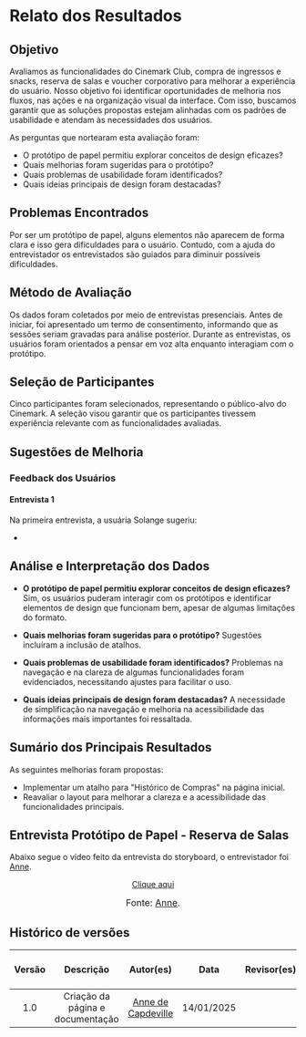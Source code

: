 # Relato dos Resultados

## Objetivo

Avaliamos as funcionalidades do Cinemark Club, compra de ingressos e snacks, reserva de salas e voucher corporativo para melhorar a experiência do usuário. Nosso objetivo foi identificar oportunidades de melhoria nos fluxos, nas ações e na organização visual da interface. Com isso, buscamos garantir que as soluções propostas estejam alinhadas com os padrões de usabilidade e atendam às necessidades dos usuários.

As perguntas que nortearam esta avaliação foram:

- O protótipo de papel permitiu explorar conceitos de design eficazes?
- Quais melhorias foram sugeridas para o protótipo?
- Quais problemas de usabilidade foram identificados?
- Quais ideias principais de design foram destacadas?

## Problemas Encontrados

Por ser um protótipo de papel, alguns elementos não aparecem de forma clara e isso gera dificuldades para o usuário. Contudo, com a ajuda do entrevistador os entrevistados são guiados para diminuir possíveis dificuldades.

## Método de Avaliação

Os dados foram coletados por meio de entrevistas presenciais. Antes de iniciar, foi apresentado um termo de consentimento, informando que as sessões seriam gravadas para análise posterior. Durante as entrevistas, os usuários foram orientados a pensar em voz alta enquanto interagiam com o protótipo.

## Seleção de Participantes

Cinco participantes foram selecionados, representando o público-alvo do Cinemark. A seleção visou garantir que os participantes tivessem experiência relevante com as funcionalidades avaliadas.

## Sugestões de Melhoria

### Feedback dos Usuários

#### Entrevista 1

Na primeira entrevista, a usuária Solange sugeriu:

-

## Análise e Interpretação dos Dados

- **O protótipo de papel permitiu explorar conceitos de design eficazes?**
  Sim, os usuários puderam interagir com os protótipos e identificar elementos de design que funcionam bem, apesar de algumas limitações do formato.

- **Quais melhorias foram sugeridas para o protótipo?**
  Sugestões incluíram a inclusão de atalhos.

- **Quais problemas de usabilidade foram identificados?**
  Problemas na navegação e na clareza de algumas funcionalidades foram evidenciados, necessitando ajustes para facilitar o uso.

- **Quais ideias principais de design foram destacadas?**
  A necessidade de simplificação na navegação e melhoria na acessibilidade das informações mais importantes foi ressaltada.

## Sumário dos Principais Resultados

As seguintes melhorias foram propostas:

- Implementar um atalho para "Histórico de Compras" na página inicial.
- Reavaliar o layout para melhorar a clareza e a acessibilidade das funcionalidades principais.

## Entrevista Protótipo de Papel - **Reserva de Salas**

Abaixo segue o vídeo feito da entrevista do storyboard, o entrevistador foi [Anne](https://github.com/nanecapde).

<p style="text-align: center"><a href="https://youtu.be/7CIUqc0rRQ" target="blanket">Clique aqui</a></p>

<font size="3"><p style="text-align: center">Fonte: [Anne](https://github.com/nanecapde).</p></font>

## Histórico de versões

| Versão |            Descrição             |                     Autor(es)                      |    Data    | Revisor(es) | Data de revisão |
| :----: | :------------------------------: | :------------------------------------------------: | :--------: | :---------: | :-------------: |
|  1.0   | Criação da página e documentação | [Anne de Capdeville](https://github.com/nanecapde) | 14/01/2025 |             |                 |
